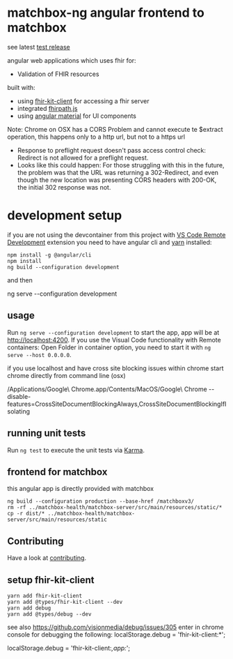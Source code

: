 # matchbox-ng angular frontend to matchbox

see latest [test release](https://test.ahdis.ch/matchbox/#/)

angular web applications which uses fhir for:

- Validation of FHIR resources

built with:

- using [fhir-kit-client](https://github.com/Vermonster/fhir-kit-client) for accessing a fhir server
- integrated [fhirpath.js](https://github.com/lhncbc/fhirpath.js/)
- using [angular material](https://material.angular.io/) for UI components

Note:
Chrome on OSX has a CORS Problem and cannot execute te $extract operation, this happens only to a http url, but not to a https url

- Response to preflight request doesn't pass access control check: Redirect is not allowed for a preflight request.
- Looks like this could happen: For those struggling with this in the future, the problem was that the URL was returning a 302-Redirect, and even though the new location was presenting CORS headers with 200-OK, the initial 302 response was not.

# development setup

if you are not using the devcontainer from this project with [VS Code Remote Development](https://code.visualstudio.com/docs/remote/containers) extension you need to have angular cli and [yarn](https://yarnpkg.com/en/) installed:

```
npm install -g @angular/cli
npm install
ng build --configuration development
```

and then

ng serve --configuration development

## usage

Run `ng serve --configuration development` to start the app, app will be at [http://localhost:4200](http://localhost:4200/).
If you use the Visual Code functionality with Remote containers: Open Folder in container option, you need to start it with `ng serve --host 0.0.0.0`.

if you use localhost and have cross site blocking issues within chrome start chrome directly from command line (osx)

/Applications/Google\ Chrome.app/Contents/MacOS/Google\ Chrome --disable-features=CrossSiteDocumentBlockingAlways,CrossSiteDocumentBlockingIfIsolating

## running unit tests

Run `ng test` to execute the unit tests via [Karma](https://karma-runner.github.io).

## frontend for matchbox

this angular app is directly provided with matchbox

```
ng build --configuration production --base-href /matchboxv3/
rm -rf ../matchbox-health/matchbox-server/src/main/resources/static/*
cp -r dist/* ../matchbox-health/matchbox-server/src/main/resources/static
```

## Contributing

Have a look at [contributing](CONTRIBUTING.md).

## setup fhir-kit-client

```
yarn add fhir-kit-client
yarn add @types/fhir-kit-client --dev
yarn add debug
yarn add @types/debug --dev

```

see also https://github.com/visionmedia/debug/issues/305
enter in chrome console for debugging the following:
localStorage.debug = 'fhir-kit-client:\*';

localStorage.debug = 'fhir-kit-client:_,app:_';
